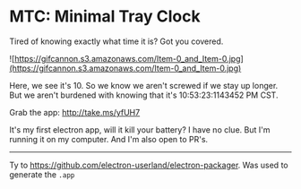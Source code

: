 # MTC: Minimal Tray Clock

Tired of knowing exactly what time it is? Got you covered.

![https://gifcannon.s3.amazonaws.com/Item-0_and_Item-0.jpg](https://gifcannon.s3.amazonaws.com/Item-0_and_Item-0.jpg)

Here, we see it's 10. So we know we aren't screwed if we stay up longer. But we aren't burdened with knowing that it's 10:53:23:1143452 PM CST.

Grab the app: http://take.ms/yfUH7

It's my first electron app, will it kill your battery? I have no clue. But I'm running it on my computer. And I'm also open to PR's.

----

Ty to https://github.com/electron-userland/electron-packager. Was used to generate the `.app`
